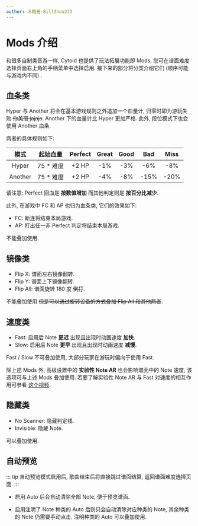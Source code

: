 ```yaml
---
author: 冰糖酱-BillZhou233
---
```


# Mods 介绍

和很多自制类音游一样, Cytoid 也提供了玩法拓展功能即 Mods, 您可在谱面难度选择页面右上角的手柄菜单中选择启用. 接下来的部分将分类介绍它们 (顺序可能与游戏内不同) .

## 血条类

Hyper 与 Another 将会在基本游戏规则之外追加一个血量计, 归零时即为游玩失败 ~~你美丽 jajaja~~. Another 下的血量计比 Hyper 更加严格. 此外, 段位模式下也会使用 Another 血条.

两者的具体规则如下:

|模式|起始血量|Perfect|Great|Good|Bad|Miss|
|:---:|:---:|:---:|:---:|:---:|:---:|:---:|
|Hyper|75 * 难度|+2 HP|-1%|-3%|-6%|-8%|
|Another|75 * 难度|+2 HP|-4%|-8%|-15%|-20%|

请注意: Perfect 回血是 __按数值增加__ 而其他判定则是 __按百分比减少__.

此外, 在游戏中 FC 和 AP 也归为血条类, 它们的效果如下:

- FC: 断连将结束本局游戏.
- AP: 打出任一非 Perfect 判定将结束本局游戏.

不能叠加使用.

## 镜像类

- Flip X: 谱面左右镜像翻转.
- Flip Y: 谱面上下镜像翻转.
- Flip All: 谱面旋转 180 度 ~~倒打~~.

不能叠加使用 ~~但是可以通过旋转设备的方式叠加 Flip All 和其他两者~~.

## 速度类

- Fast: 启用后 Note __更迟__ 出现且出现时动画速度 __加快__.
- Slow: 启用后 Note __更早__ 出现且出现时动画速度 __减慢__.

Fast / Slow 不可叠加使用, 大部分玩家在游玩时偏向于使用 Fast.

除上述 Mods 外, 高级设置中的 __实验性 Note AR__ 也会影响谱面中的 Note 速度, 该选项可与上述 Mods 叠加使用. 若要了解实验性 Note AR 与 Fast 对速度的相互作用可参看 [这个视频](https://www.bilibili.com/video/BV1ua4y1a7qT).

## 隐藏类

- No Scanner: 隐藏判定线.
- Invisible: 隐藏 Note.

可以叠加使用.

## 自动预览

::: tip
自动预览模式启用后, 歌曲结束后将直接跳过谱面结算, 返回谱面难度选择页面.
:::

- 启用 Auto 后会自动清除全部 Note, 便于预览谱面.

- 启用注明了 Note 种类的 Auto 后则只会自动清除对应种类的 Note, 其余种类的 Note 仍需要手动点击. 注明种类的 Auto 可以叠加使用.
